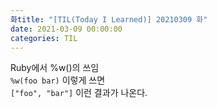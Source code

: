 ```yaml
---
화title: "[TIL(Today I Learned)] 20210309 화"
date: 2021-03-09 00:00:00
categories: TIL
---
```


Ruby에서 %w()의 쓰임  
`%w(foo bar)`
이렇게 쓰면  
`["foo", "bar"]`
이런 결과가 나온다.  
